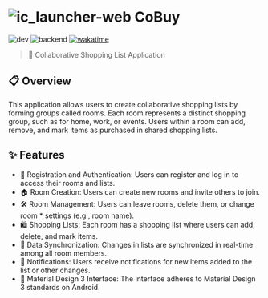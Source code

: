 
# ![ic_launcher-web](https://github.com/OverLeo007/CoBuy_client/assets/57536503/b8eabc27-4955-464c-b90a-5ceda3ad932e) CoBuy 
![dev](https://img.shields.io/badge/dev-overLeo-yellow?link=https%3A%2F%2Fgithub.com%2FOverLeo007)
![backend](https://img.shields.io/badge/backend_repo-gray?logo=laravel&link=https%3A%2F%2Fgithub.com%2Fwaffflezz%2FCoBuy_server)
[![wakatime](https://wakatime.com/badge/github/OverLeo007/CoBuy_client.svg)](https://wakatime.com/badge/github/OverLeo007/CoBuy_client)
> 🛒 Collaborative Shopping List Application
## 📋 Overview
This application allows users to create collaborative shopping lists by forming groups called rooms. Each room represents a distinct shopping group, such as for home, work, or events. Users within a room can add, remove, and mark items as purchased in shared shopping lists.
## ✨ Features
  
 * 🔐 Registration and Authentication: Users can register and log in to access their rooms and lists.
 * 🏠 Room Creation: Users can create new rooms and invite others to join.
 * 🛠️ Room Management: Users can leave rooms, delete them, or change room  * settings (e.g., room name).
 * 🛍️ Shopping Lists: Each room has a shopping list where users can add, delete, and mark items.
 * 🔄 Data Synchronization: Changes in lists are synchronized in real-time among all room members.
 * 🔔 Notifications: Users receive notifications for new items added to the list or other changes.
 * 🎨 Material Design 3 Interface: The interface adheres to Material Design 3 standards on Android.

